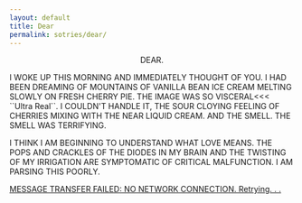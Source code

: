 ```yaml
---
layout: default
title: Dear
permalink: sotries/dear/
---
```

<div class="dear">
  <center><p>DEAR.</p></center>
  <p>I WOKE UP THIS MORNING AND IMMEDIATELY THOUGHT OF YOU. I HAD BEEN DREAMING OF MOUNTAINS OF VANILLA
  BEAN ICE CREAM MELTING SLOWLY ON FRESH CHERRY PIE. THE IMAGE WAS SO VISCERAL<<< ``Ultra Real``. I COULDN'T HANDLE IT,
  THE SOUR CLOYING FEELING OF CHERRIES MIXING WITH THE NEAR LIQUID CREAM. AND THE SMELL. THE SMELL WAS TERRIFYING.</p>
  <p>I THINK I AM BEGINNING TO UNDERSTAND WHAT LOVE MEANS. THE POPS AND CRACKLES OF THE DIODES IN MY BRAIN AND THE TWISTING
  OF MY IRRIGATION ARE SYMPTOMATIC OF CRITICAL MALFUNCTION. I AM PARSING THIS POORLY.</p>
  <p><a style="text-decoration: underline;" href="dream??.html">MESSAGE TRANSFER FAILED: NO NETWORK CONNECTION. Retrying. . .</a></p>
</div>
